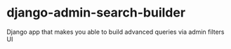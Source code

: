 # django-admin-search-builder
Django app that makes you able to build advanced queries via admin filters UI
